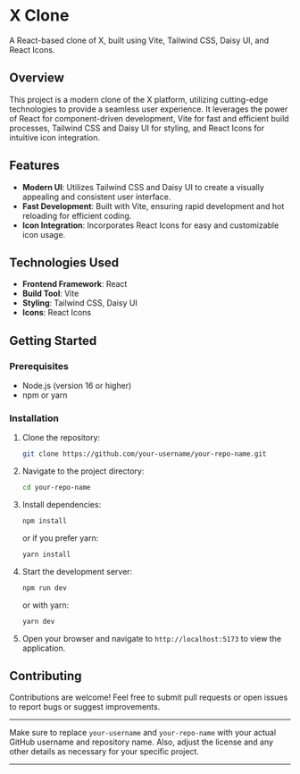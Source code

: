 # X Clone

A React-based clone of X, built using Vite, Tailwind CSS, Daisy UI, and React Icons.

## Overview

This project is a modern clone of the X platform, utilizing cutting-edge technologies to provide a seamless user experience. It leverages the power of React for component-driven development, Vite for fast and efficient build processes, Tailwind CSS and Daisy UI for styling, and React Icons for intuitive icon integration.

## Features


- **Modern UI**: Utilizes Tailwind CSS and Daisy UI to create a visually appealing and consistent user interface.
- **Fast Development**: Built with Vite, ensuring rapid development and hot reloading for efficient coding.
- **Icon Integration**: Incorporates React Icons for easy and customizable icon usage.

## Technologies Used

- **Frontend Framework**: React
- **Build Tool**: Vite
- **Styling**: Tailwind CSS, Daisy UI
- **Icons**: React Icons

## Getting Started

### Prerequisites

- Node.js (version 16 or higher)
- npm or yarn

### Installation

1. Clone the repository:
   ```bash
   git clone https://github.com/your-username/your-repo-name.git
   ```

2. Navigate to the project directory:
   ```bash
   cd your-repo-name
   ```

3. Install dependencies:
   ```bash
   npm install
   ```

   or if you prefer yarn:
   ```bash
   yarn install
   ```

4. Start the development server:
   ```bash
   npm run dev
   ```

   or with yarn:
   ```bash
   yarn dev
   ```

5. Open your browser and navigate to `http://localhost:5173` to view the application.

## Contributing

Contributions are welcome! Feel free to submit pull requests or open issues to report bugs or suggest improvements.


---

Make sure to replace `your-username` and `your-repo-name` with your actual GitHub username and repository name. Also, adjust the license and any other details as necessary for your specific project.

---
